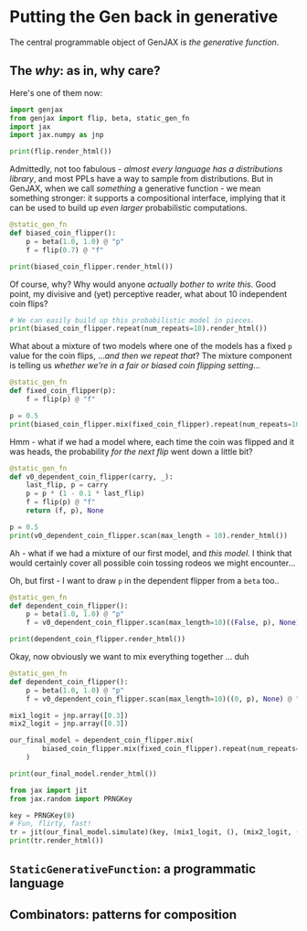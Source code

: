 # Putting the Gen back in generative

The central programmable object of GenJAX is _the generative function_.

## The *why*: as in, why care?

Here's one of them now:

```python exec="yes" html="true" source="material-block" session="genfn"
import genjax
from genjax import flip, beta, static_gen_fn
import jax
import jax.numpy as jnp

print(flip.render_html())
```

Admittedly, not too fabulous - _almost every language has a distributions library_, and most PPLs have a way to sample from distributions. But in GenJAX, when we call _something_ a generative function - we mean something stronger: it supports a compositional interface, implying that it can be used to build up _even larger_ probabilistic computations.

```python exec="yes" html="true" source="material-block" session="genfn"
@static_gen_fn
def biased_coin_flipper():
    p = beta(1.0, 1.0) @ "p"
    f = flip(0.7) @ "f"

print(biased_coin_flipper.render_html())
```

Of course, why? Why would anyone _actually bother to write this_. Good point, my divisive and (yet) perceptive reader, what about 10 independent coin flips?

```python exec="yes" html="true" source="material-block" session="genfn"
# We can easily build up this probabilistic model in pieces.
print(biased_coin_flipper.repeat(num_repeats=10).render_html())
```

What about a mixture of two models where one of the models has a fixed `p` value for the coin flips, ..._and then we repeat that_? The mixture component is telling us _whether we're in a fair or biased coin flipping setting_...

```python exec="yes" html="true" source="material-block" session="genfn"
@static_gen_fn
def fixed_coin_flipper(p):
    f = flip(p) @ "f"

p = 0.5
print(biased_coin_flipper.mix(fixed_coin_flipper).repeat(num_repeats=10).render_html())
```

Hmm - what if we had a model where, each time the coin was flipped and it was heads, the probability _for the next flip_ went down a little bit?

```python exec="yes" html="true" source="material-block" session="genfn"
@static_gen_fn
def v0_dependent_coin_flipper(carry, _):
    last_flip, p = carry
    p = p * (1 - 0.1 * last_flip)
    f = flip(p) @ "f"
    return (f, p), None

p = 0.5
print(v0_dependent_coin_flipper.scan(max_length = 10).render_html())
```

Ah - what if we had a mixture of our first model, and _this model_. I think that would certainly cover all possible coin tossing rodeos we might encounter...

Oh, but first - I want to draw `p` in the dependent flipper from a `beta` too..

```python exec="yes" html="true" source="material-block" session="genfn"
@static_gen_fn
def dependent_coin_flipper():
    p = beta(1.0, 1.0) @ "p"
    f = v0_dependent_coin_flipper.scan(max_length=10)((False, p), None) @ "f"

print(dependent_coin_flipper.render_html())
```

Okay, now obviously we want to mix everything together ... duh

```python exec="yes" html="true" source="material-block" session="genfn"
@static_gen_fn
def dependent_coin_flipper():
    p = beta(1.0, 1.0) @ "p"
    f = v0_dependent_coin_flipper.scan(max_length=10)((0, p), None) @ "f"

mix1_logit = jnp.array([0.3])
mix2_logit = jnp.array([0.3])

our_final_model = dependent_coin_flipper.mix(
        biased_coin_flipper.mix(fixed_coin_flipper).repeat(num_repeats=10)
    )

print(our_final_model.render_html())
```

```python exec="yes" html="true" source="material-block" session="genfn"
from jax import jit
from jax.random import PRNGKey

key = PRNGKey(0)
# Fun, flirty, fast!
tr = jit(our_final_model.simulate)(key, (mix1_logit, (), (mix2_logit, (), p)))
print(tr.render_html())
```

## `StaticGenerativeFunction`: a programmatic language

## Combinators: patterns for composition
